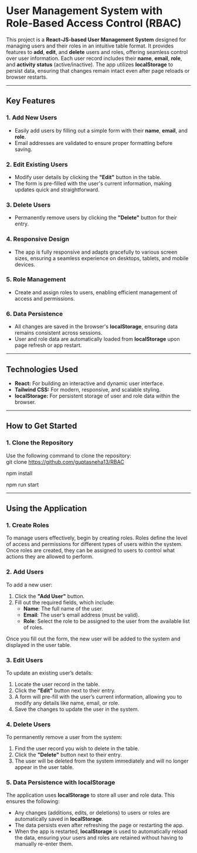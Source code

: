 # **User Management System with Role-Based Access Control (RBAC)**

This project is a **React-JS-based User Management System** designed for managing users and their roles in an intuitive table format. It provides features to **add**, **edit**, and **delete** users and roles, offering seamless control over user information. Each user record includes their **name**, **email**, **role**, and **activity status** (active/inactive). The app utilizes **localStorage** to persist data, ensuring that changes remain intact even after page reloads or browser restarts.

---

## **Key Features**

### **1. Add New Users**  
- Easily add users by filling out a simple form with their **name**, **email**, and **role**.  
- Email addresses are validated to ensure proper formatting before saving.  

### **2. Edit Existing Users**  
- Modify user details by clicking the **"Edit"** button in the table.  
- The form is pre-filled with the user's current information, making updates quick and straightforward.  

### **3. Delete Users**  
- Permanently remove users by clicking the **"Delete"** button for their entry.  

### **4. Responsive Design**  
- The app is fully responsive and adapts gracefully to various screen sizes, ensuring a seamless experience on desktops, tablets, and mobile devices.  

### **5. Role Management**  
- Create and assign roles to users, enabling efficient management of access and permissions.  

### **6. Data Persistence**  
- All changes are saved in the browser's **localStorage**, ensuring data remains consistent across sessions.  
- User and role data are automatically loaded from **localStorage** upon page refresh or app restart.  

---

## **Technologies Used**

- **React:** For building an interactive and dynamic user interface.  
- **Tailwind CSS:** For modern, responsive, and scalable styling.  
- **localStorage:** For persistent storage of user and role data within the browser.  

---

## **How to Get Started**

### **1. Clone the Repository**  
Use the following command to clone the repository:  
git clone https://github.com/guptasneha13/RBAC

npm install

npm run start

---

## **Using the Application**

### **1. Create Roles**
To manage users effectively, begin by creating roles. Roles define the level of access and permissions for different types of users within the system. Once roles are created, they can be assigned to users to control what actions they are allowed to perform.

### **2. Add Users**
To add a new user:
1. Click the **"Add User"** button.
2. Fill out the required fields, which include:
   - **Name**: The full name of the user.
   - **Email**: The user’s email address (must be valid).
   - **Role**: Select the role to be assigned to the user from the available list of roles.

Once you fill out the form, the new user will be added to the system and displayed in the user table.

### **3. Edit Users**
To update an existing user’s details:
1. Locate the user record in the table.
2. Click the **"Edit"** button next to their entry.
3. A form will pre-fill with the user’s current information, allowing you to modify any details like name, email, or role.
4. Save the changes to update the user in the system.

### **4. Delete Users**
To permanently remove a user from the system:
1. Find the user record you wish to delete in the table.
2. Click the **"Delete"** button next to their entry.
3. The user will be deleted from the system immediately and will no longer appear in the user table.

### **5. Data Persistence with localStorage**
The application uses **localStorage** to store all user and role data. This ensures the following:
- Any changes (additions, edits, or deletions) to users or roles are automatically saved in **localStorage**.
- The data persists even after refreshing the page or restarting the app.
- When the app is restarted, **localStorage** is used to automatically reload the data, ensuring your users and roles are retained without having to manually re-enter them.


